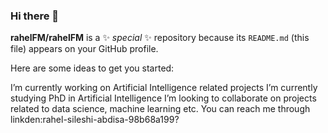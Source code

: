 ### Hi there 👋

**rahelFM/rahelFM** is a ✨ _special_ ✨ repository because its `README.md` (this file) appears on your GitHub profile.

Here are some ideas to get you started:

I’m currently working on Artificial Intelligence related projects
I’m currently studying PhD in Artificial Intelligence 
I’m looking to collaborate on projects related to data science, machine learning etc.
You can reach me through linkden:rahel-sileshi-abdisa-98b68a199?
